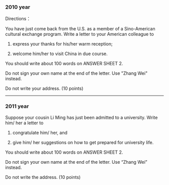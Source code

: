<!--
 * @Author: zhangkangbin
 * @Date: 2022-11-15 12:01:18
 * @LastEditors: zhangkangbin
 * @LastEditTime: 2022-11-18 23:10:51
 * @FilePath: \C_Study\1English\composition.md
 * @Description: 
-->
### 2010 year

Directions：

You have just come back from the U.S. as a member of a Sino-American cultural exchange program. Write a letter to your American colleague to

1) express your thanks for his/her warm reception;

2) welcome him/her to visit China in due course.

You should write about 100 words on ANSWER SHEET 2.

Do not sign your own name at the end of the letter. Use "Zhang Wei" instead.

Do not write your address. (10 points)


-------------------------------------------------------------------

### 2011 year

Suppose your cousin Li Ming has just been admitted to a university. Write him/ her a letter to

1) congratulate him/ her, and

2) give him/ her suggestions on how to get prepared for university life.

You should write about 100 words on ANSWER SHEET 2.

Do not sign your own name at the end of the letter. Use “Zhang Wei” instead.

Do not write the address. (10 points)